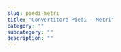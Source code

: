 ```yaml
---
slug: piedi-metri
title: "Convertitore Piedi – Metri"
category: ""
subcategory: ""
description: ""
---
```


